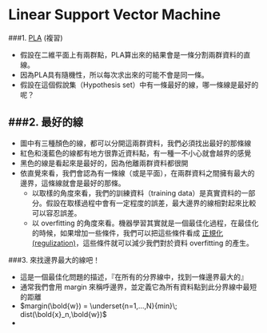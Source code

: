 # Linear Support Vector Machine

###1. [PLA](https://github.com/frank770504/PLA) (複習)
 - 假設在二維平面上有兩群點，PLA算出來的結果會是一條分割兩群資料的直線。
 - 因為PLA具有隨機性，所以每次求出來的可能不會是同一條。
 - 假設在這個假說集（Hypothesis set）中有一條最好的線，哪一條線是最好的呢？

###2. 最好的線
 - 
  - 圖中有三種顏色的線，都可以分開這兩群資料，我們必須找出最好的那條線
  - 紅色和淺藍色的線都有地方很靠近資料點，有一種一不小心就會越界的感覺
  - 黑色的線是看起來是最好的，因為他離兩群資料都很開
 - 依直覺來看，我們會認為有一條線（或是平面），在兩群資料之間擁有最大的邊界，這條線就會是最好的那條。
   - 以取樣的角度來看，我們的訓練資料（training data）是真實資料的一部分。假設在取樣過程中會有一定程度的誤差，最大邊界的線相對起來比較可以容忍誤差。
   - 以 overfitting 的角度來看。機器學習其實就是一個最佳化過程，在最佳化的時候，如果增加一些條件，我們可以把這些條件看成 [正規化(regulization)](https://en.wikipedia.org/wiki/Regularization_%28mathematics%29)，這些條件就可以減少我們對於資料 overfitting 的產生。

###3. 來找邊界最大的線吧！
 - 這是一個最佳化問題的描述，『在所有的分界線中，找到一條邊界最大的』
 - 通常我們會用 margin 來稱呼邊界，並定義它為所有資料點到此分界線中最短的距離
 - $margin(\bold{w}) = \underset{n=1,...,N}{min}\; dist(\bold{x}_n,\bold{w})$
 - 
